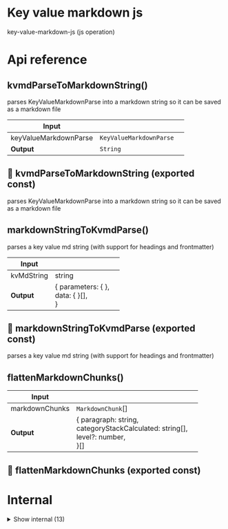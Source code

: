 # Key value markdown js

key-value-markdown-js (js operation)



# Api reference

## kvmdParseToMarkdownString()

parses KeyValueMarkdownParse into a markdown string so it can be saved as a markdown file


| Input      |    |    |
| ---------- | -- | -- |
| keyValueMarkdownParse | `KeyValueMarkdownParse` |  |
| **Output** | `String`   |    |



## 📄 kvmdParseToMarkdownString (exported const)

parses KeyValueMarkdownParse into a markdown string so it can be saved as a markdown file


## markdownStringToKvmdParse()

parses a key value md string (with support for headings and frontmatter)


| Input      |    |    |
| ---------- | -- | -- |
| kvMdString | string |  |,| dbFileLocation | `DbFileLocation` |  |
| **Output** | { parameters: {  }, <br />data: {  }[], <br /> }   |    |



## 📄 markdownStringToKvmdParse (exported const)

parses a key value md string (with support for headings and frontmatter)


## flattenMarkdownChunks()

| Input      |    |    |
| ---------- | -- | -- |
| markdownChunks | `MarkdownChunk`[] |  |
| **Output** | { paragraph: string, <br />categoryStackCalculated: string[], <br />level?: number, <br /> }[]   |    |



## 📄 flattenMarkdownChunks (exported const)

# Internal

<details><summary>Show internal (13)</summary>
  
  # getKvmdItemsRecursively()

recursively dives into the Chunk to get all kvmd items

NB: this doesn't have a reference to its parent yet, but this will be added in fs-orm on the fly because the key for that is based on the model name


| Input      |    |    |
| ---------- | -- | -- |
| chunk | `MarkdownChunk` |  |,| categoryStackCalculatedUntilNow (optional) | `CategoryStack` |  |
| **Output** | {  }[]   |    |



## getParagraphsRecursively()

recursively dives into the Chunk to get all paragraphs inside


| Input      |    |    |
| ---------- | -- | -- |
| chunk | `MarkdownChunk` |  |,| categoryStackCalculatedUntilNow (optional) | `CategoryStack` |  |
| **Output** | { paragraph: string, <br />categoryStackCalculated: string[], <br />level?: number, <br /> }[]   |    |



## kvmdDataMap()

DEPRECATED: probably never needed, unless I make it useful

mapper function to give a kvmd data object other parameters.

NB: not sure if this is useful. it would be useful if we could auto-generate the application of this function for multiple db models.


| Input      |    |    |
| ---------- | -- | -- |
| data | `KeyValueMarkdownModelType`[] |  |,| {
    keyName,
    valueName,
    categoryStackCalculatedName,
    commentName,
  } | { keyName?: string, <br />valueName?: string, <br />commentName?: string, <br />categoryStackCalculatedName?: string, <br /> } |  |
| **Output** | {  }[]   |    |



## kvmdDataToString()

parses KeyValueMarkdownModelType into a string which can be part of a new markdown file

NB: we need to know the previous line as well because the header we need to print depends on it


| Input      |    |    |
| ---------- | -- | -- |
| kvmdData | `KeyValueMarkdownModelType` |  |,| previous (optional) | `KeyValueMarkdownModelType` |  |
| **Output** | `String`   |    |



## parseKvmdLine()

parses a kv md line with data into a key, value, and comment (if available)

if the key is an empty string, the line will return undefined


| Input      |    |    |
| ---------- | -- | -- |
| string | string |  |
| **Output** | { id: string, <br />name: string, <br />slug: string, <br />value?: ul / trin / umbe / als / ru, <br />comment?: {  }, <br /> }   |    |



## 📄 exampleKeyValueMarkdownParse (exported const)

## 📄 exampleKvMdString (exported const)

## 📄 exampleLine (exported const)

## 📄 getKvmdItemsRecursively (exported const)

recursively dives into the Chunk to get all kvmd items

NB: this doesn't have a reference to its parent yet, but this will be added in fs-orm on the fly because the key for that is based on the model name


## 📄 getParagraphsRecursively (exported const)

recursively dives into the Chunk to get all paragraphs inside


## 📄 kvmdDataMap (exported const)

DEPRECATED: probably never needed, unless I make it useful

mapper function to give a kvmd data object other parameters.

NB: not sure if this is useful. it would be useful if we could auto-generate the application of this function for multiple db models.


## 📄 kvmdDataToString (exported const)

parses KeyValueMarkdownModelType into a string which can be part of a new markdown file

NB: we need to know the previous line as well because the header we need to print depends on it


## 📄 parseKvmdLine (exported const)

parses a kv md line with data into a key, value, and comment (if available)

if the key is an empty string, the line will return undefined
  </details>


